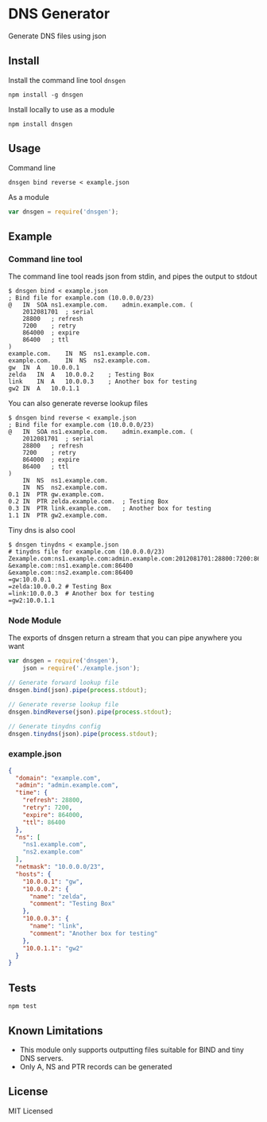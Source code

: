 DNS Generator
=============

Generate DNS files using json

Install
------

Install the command line tool `dnsgen`

    npm install -g dnsgen

Install locally to use as a module

    npm install dnsgen

Usage
-----

Command line

    dnsgen bind reverse < example.json

As a module

``` js
var dnsgen = require('dnsgen');
```

Example
-------

### Command line tool

The command line tool reads json from stdin, and pipes the output to stdout

    $ dnsgen bind < example.json
    ; Bind file for example.com (10.0.0.0/23)
    @	IN	SOA	ns1.example.com.	admin.example.com. (
        2012081701	; serial
        28800	; refresh
        7200	; retry
        864000	; expire
        86400	; ttl
    )
    example.com.	IN	NS	ns1.example.com.
    example.com.	IN	NS	ns2.example.com.
    gw	IN	A	10.0.0.1
    zelda	IN	A	10.0.0.2	; Testing Box
    link	IN	A	10.0.0.3	; Another box for testing
    gw2	IN	A	10.0.1.1

You can also generate reverse lookup files

    $ dnsgen bind reverse < example.json
    ; Bind file for example.com (10.0.0.0/23)
    @	IN	SOA	ns1.example.com.	admin.example.com. (
        2012081701	; serial
        28800	; refresh
        7200	; retry
        864000	; expire
        86400	; ttl
    )
        IN	NS	ns1.example.com.
        IN	NS	ns2.example.com.
    0.1	IN	PTR	gw.example.com.
    0.2	IN	PTR	zelda.example.com.	; Testing Box
    0.3	IN	PTR	link.example.com.	; Another box for testing
    1.1	IN	PTR	gw2.example.com.

Tiny dns is also cool

    $ dnsgen tinydns < example.json
    # tinydns file for example.com (10.0.0.0/23)
    Zexample.com:ns1.example.com:admin.example.com:2012081701:28800:7200:864000
    &example.com::ns1.example.com:86400
    &example.com::ns2.example.com:86400
    =gw:10.0.0.1
    =zelda:10.0.0.2	# Testing Box
    =link:10.0.0.3	# Another box for testing
    =gw2:10.0.1.1

### Node Module

The exports of dnsgen return a stream that you can pipe anywhere you want

``` js
var dnsgen = require('dnsgen'),
    json = require('./example.json');

// Generate forward lookup file
dnsgen.bind(json).pipe(process.stdout);

// Generate reverse lookup file
dnsgen.bindReverse(json).pipe(process.stdout);

// Generate tinydns config
dnsgen.tinydns(json).pipe(process.stdout);
```

### example.json

``` json
{
  "domain": "example.com",
  "admin": "admin.example.com",
  "time": {
    "refresh": 28800,
    "retry": 7200,
    "expire": 864000,
    "ttl": 86400
  },
  "ns": [
    "ns1.example.com",
    "ns2.example.com"
  ],
  "netmask": "10.0.0.0/23",
  "hosts": {
    "10.0.0.1": "gw",
    "10.0.0.2": {
      "name": "zelda",
      "comment": "Testing Box"
    },
    "10.0.0.3": {
      "name": "link",
      "comment": "Another box for testing"
    },
    "10.0.1.1": "gw2"
  }
}
```

Tests
-----

    npm test

Known Limitations
-----------------

* This module only supports outputting files suitable for BIND and tiny DNS servers.
* Only A, NS and PTR records can be generated

License
-------

MIT Licensed
